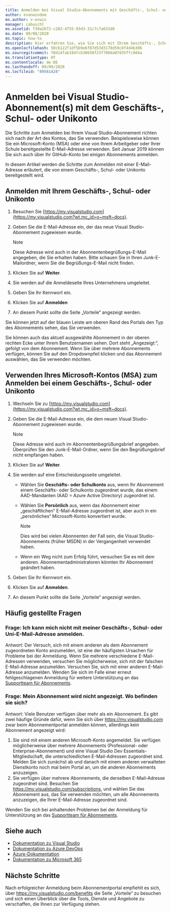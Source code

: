 ```yaml
---
title: Anmelden bei Visual Studio-Abonnements mit Geschäfts-, Schul- oder Unikonten | Microsoft-Dokumentation
author: evanwindom
ms.author: v-evwin
manager: cabuschl
ms.assetid: f39a2672-c283-4755-93d3-31c7c7a032d0
ms.date: 09/08/2020
ms.topic: how-to
description: Hier erfahren Sie, wie Sie sich mit Ihrem Geschäfts-, Schul- oder Unikonto bei Ihrem/Ihren Visual Studio-Abonnement(s) anmelden.
ms.openlocfilehash: 50cb122f1df5b9e6f87d53d3170d59c8f4d4b306
ms.sourcegitcommit: f8d14fab194fcb30658f23f700da07d35ffc9d4a
ms.translationtype: HT
ms.contentlocale: de-DE
ms.lasthandoff: 09/09/2020
ms.locfileid: "89561428"
---
```

# <a name="signing-in-to-visual-studio-subscriptions-with-your-work-or-school-account"></a>Anmelden bei Visual Studio-Abonnement(s) mit dem Geschäfts-, Schul- oder Unikonto 

Die Schritte zum Anmelden bei Ihrem Visual Studio-Abonnement richten sich nach der Art des Kontos, das Sie verwenden.  Beispielsweise können Sie ein Microsoft-Konto (MSA) oder eine von Ihrem Arbeitgeber oder Ihrer Schule bereitgestellte E-Mail-Adresse verwenden.  Seit Januar 2019 können Sie sich auch über Ihr GitHub-Konto bei einigen Abonnements anmelden. 

In diesem Artikel werden die Schritte zum Anmelden mit einer E-Mail-Adresse erläutert, die von einem Geschäfts-, Schul- oder Unikonto bereitgestellt wird.

## <a name="signing-in-with-your-work-or-school-account"></a>Anmelden mit Ihrem Geschäfts-, Schul- oder Unikonto

1. Besuchen Sie [https://my.visualstudio.com](https://my.visualstudio.com?wt.mc_id=o~msft~docs).
2. Geben Sie die E-Mail-Adresse ein, der das neue Visual Studio-Abonnement zugewiesen wurde.

   > [!NOTE]
   > Diese Adresse wird auch in der Abonnentenbegrüßungs-E-Mail angegeben, die Sie erhalten haben. Bitte schauen Sie in Ihren Junk-E-Mailordner, wenn Sie die Begrüßungs-E-Mail nicht finden.

3. Klicken Sie auf **Weiter**.
4. Sie werden auf die Anmeldeseite Ihres Unternehmens umgeleitet.
5. Geben Sie Ihr Kennwort ein.
6. Klicken Sie auf **Anmelden**
7. An diesem Punkt sollte die Seite „Vorteile“ angezeigt werden.

Sie können jetzt auf der blauen Leiste am oberen Rand des Portals den Typ des Abonnements sehen, das Sie verwenden.

Sie können auch das aktuell ausgewählte Abonnement in der oberen rechten Ecke unter Ihrem Benutzernamen sehen.  Dort steht „Angezeigt:“, gefolgt von dem Abonnement.  Wenn Sie über mehrere Abonnements verfügen, können Sie auf den Dropdownpfeil klicken und das Abonnement auswählen, das Sie verwenden möchten.

## <a name="using-your-microsoft-account-msa-to-sign-in-to-a-work-or-school-account"></a>Verwenden Ihres Microsoft-Kontos (MSA) zum Anmelden bei einem Geschäfts-, Schul- oder Unikonto

1. Wechseln Sie zu [https://my.visualstudio.com](https://my.visualstudio.com?wt.mc_id=o~msft~docs).
2. Geben Sie die E-Mail-Adresse ein, die dem neuen Visual Studio-Abonnement zugewiesen wurde.

   > [!NOTE]
   > Diese Adresse wird auch im Abonnentenbegrüßungsbrief angegeben. Überprüfen Sie den Junk-E-Mail-Ordner, wenn Sie den Begrüßungsbrief nicht empfangen haben.

3. Klicken Sie auf **Weiter**.
4. Sie werden auf eine Entscheidungsseite umgeleitet.
    - Wählen Sie **Geschäfts- oder Schulkonto** aus, wenn Ihr Abonnement einem Geschäfts- oder Schulkonto zugeordnet wurde, das einem AAD-Mandanten (AAD = Azure Active Directory) zugeordnet ist.
    - Wählen Sie **Persönlich** aus, wenn das Abonnement einer „geschäftlichen“ E-Mail-Adresse zugeordnet ist, aber auch in ein „persönliches“ Microsoft-Konto konvertiert wurde.

        > [!NOTE]
        > Dies wird bei vielen Abonnenten der Fall sein, die Visual Studio-Abonnements (früher MSDN) in der Vergangenheit verwendet haben.

    - Wenn ein Weg nicht zum Erfolg führt, versuchen Sie es mit dem anderen.  Abonnementadministratoren könnten Ihr Abonnement geändert haben.

5. Geben Sie Ihr Kennwort ein.
6. Klicken Sie auf **Anmelden**.
7. An diesem Punkt sollte die Seite „Vorteile“ angezeigt werden.

## <a name="frequently-asked-questions"></a>Häufig gestellte Fragen
### <a name="q--im-unable-to-sign-in-using-my-work-or-school-email-address"></a>Frage:  Ich kann mich nicht mit meiner Geschäfts-, Schul- oder Uni-E-Mail-Adresse anmelden.  
Antwort:  Der Versuch, sich mit einem anderen als dem Abonnement zugeordneten Konto anzumelden, ist eine der häufigsten Ursachen für Probleme bei der Anmeldung.  Wenn Sie mehrere verschiedene E-Mail-Adressen verwenden, versuchen Sie möglicherweise, sich mit der falschen E-Mail-Adresse anzumelden.  Versuchen Sie, sich mit einer anderen E-Mail-Adresse anzumelden.  Wenden Sie sich im Falle einer erneut fehlgeschlagenen Anmeldung für weitere Unterstützung an das [Supportteam für Abonnements](https://visualstudio.microsoft.com/subscriptions/support/).  

### <a name="q--i-cant-see-my-subscription-where-is-it"></a>Frage:  Mein Abonnement wird nicht angezeigt. Wo befinden sie sich?
Antwort:  Viele Benutzer verfügen über mehr als ein Abonnement.  Es gibt zwei häufige Gründe dafür, wenn Sie sich über https://my.visualstudio.com zwar beim Abonnementportal anmelden können, allerdings kein Abonnement angezeigt wird:
1. Sie sind mit einem anderen Microsoft-Konto angemeldet.  Sie verfügen möglicherweise über mehrere Abonnements (Professional- oder Enterprise-Abonnement) und eine Visual Studio Dev Essentials-Mitgliedschaft, die unterschiedlichen E-Mail-Adressen zugeordnet sind. Melden Sie sich zunächst ab und danach mit einem anderen verwalteten Dienstkonto noch mal beim Portal an, um die anderen Abonnements anzuzeigen.
2. Sie verfügen über mehrere Abonnements, die derselben E-Mail-Adresse zugeordnet sind.  Besuchen Sie https://my.visualstudio.com/subscriptions, und wählen Sie das Abonnement aus, das Sie verwenden möchten, um alle Abonnements anzuzeigen, die Ihrer E-Mail-Adresse zugeordnet sind. 

Wenden Sie sich bei anhaltenden Problemen bei der Anmeldung für Unterstützung an das [Supportteam für Abonnements](https://visualstudio.microsoft.com/subscriptions/support/).  

## <a name="see-also"></a>Siehe auch
- [Dokumentation zu Visual Studio](https://docs.microsoft.com/visualstudio/)
- [Dokumentation zu Azure DevOps](https://docs.microsoft.com/azure/devops/)
- [Azure-Dokumentation](https://docs.microsoft.com/azure/)
- [Dokumentation zu Microsoft 365](https://docs.microsoft.com/microsoft-365/)

## <a name="next-steps"></a>Nächste Schritte
Nach erfolgreicher Anmeldung beim Abonnementportal empfiehlt es sich, über https://my.visualstudio.com/benefits die Seite „Vorteile“ zu besuchen und sich einen Überblick über die Tools, Dienste und Angebote zu verschaffen, die Ihnen zur Verfügung stehen.  